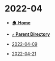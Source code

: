 # 2022-04
- [:house: **Home**](/README)
- [:arrow_heading_up: **Parent Directory**](/notes/daily-notes-2019-2024/_index.md)

- [2022-04-09](2022-04-09.md)
- [2022-04-21](2022-04-21.md)
